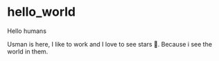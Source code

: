 # hello_world

Hello humans

Usman is here, I like to work and I love to see stars 🌟.
Because i see the world in them.
